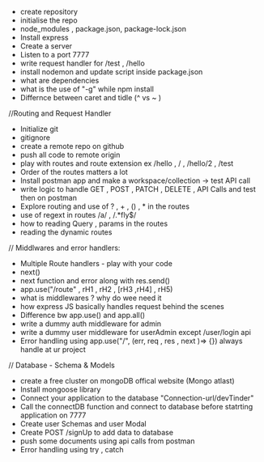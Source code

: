 - create repository
- initialise the repo
- node_modules , package.json, package-lock.json
- Install express
- Create a server
- Listen to a port 7777
- write request handler for /test , /hello
- install nodemon and update script inside package.json
- what are dependencies
- what is the use of "-g" while npm install
- Differnce between caret and tidle (^ vs ~ )

//Routing and Request Handler
- Initialize git
- gitignore
- create a remote repo on github
- push all code to remote origin
- play with routes and route extension ex /hello , / , /hello/2 , /test
- Order of the routes matters a lot
- Install postman app and make a workspace/collection -> test API call
- write logic to handle GET , POST , PATCH , DELETE , API Calls and test then on postman
- Explore routing and use of ? , + , () , \* in the routes
- use of regext in routes /a/ , /.\*fly$/
- how to reading Query , params in the routes
- reading the dynamic routes

// Middlwares and error handlers:
- Multiple Route handlers - play with your code
- next()
- next function and error along with res.send()
- app.use("/route" , rH1 , rH2 , [rH3 ,rH4] , rH5)
- what is middlewares ? why do wee need it
- how express JS basically handles request behind the scenes
- Difference bw app.use() and app.all()
- write a dummy auth middleware for admin
- write a dummy user middleware for userAdmin except /user/login api
- Error handling using app.use("/", (err, req , res , next )=> {}) always handle at ur project

// Database - Schema & Models
- create a free cluster on mongoDB offical website (Mongo atlast)
- Install mongoose library
- Connect your application to the database "Connection-url/devTinder"
- Call the connectDB function and connect to database before statrting application on 7777
- Create user Schemas and user Modal
- Create POST /signUp to add data to database
- push some documents using api calls from postman
- Error handling using try , catch
